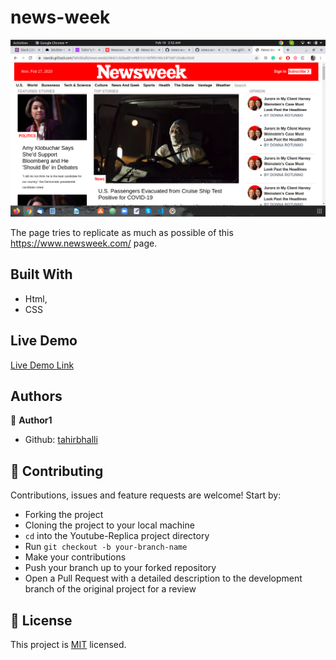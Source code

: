 # news-week

![screenshot](./screenshot.png)

The page tries to replicate as much as possible of this https://www.newsweek.com/ page.

## Built With

- Html,
- CSS

## Live Demo

[Live Demo Link](https://rawcdn.githack.com/Tahirbhalli/news-week/bae8d19d2dd67dcb75b1e7a251ca7393237f5343/index.html)


## Authors

👤 **Author1**

- Github: [tahirbhalli](https://github.com/tahirbhalli/)

## 🤝 Contributing

Contributions, issues and feature requests are welcome! Start by:
* Forking the project
* Cloning the project to your local machine
* `cd` into the Youtube-Replica project directory
* Run `git checkout -b your-branch-name`
* Make your contributions
* Push your branch up to your forked repository
* Open a Pull Request with a detailed description to the development branch of the original project for a review

## 📝 License

This project is [MIT](https://opensource.org/licenses/MIT) licensed.

